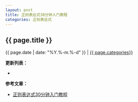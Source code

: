 ```yaml
---
layout: post
title: 正则表达式30分钟入门教程
categories: 正则表达式
---
```


## {{ page.title }}

{{ page.date | date: "%Y.%-m.%-d" }} | <a href="/archive#{{ page.categories }}">{{ page.categories}}</a>



**更新列表：**

*



**参考文章：**

* [正则表达式30分钟入门教程][1]

[1]: http://www.cnblogs.com/deerchao/archive/2006/08/24/zhengzhe30fengzhongjiaocheng.html